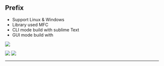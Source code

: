 ## Prefix

- Support Linux & Windows
- Library used MFC
- CLI mode build with sublime  Text
- GUI mode build with


[![](https://filebin.net/5r738bkrmyrxbscz/prefix.png?t=5tuldntp)](https://filebin.net/5r738bkrmyrxbscz/prefix.png?t=5tuldntp)


 ![](https://img.shields.io/github/tag/pandao/editor.md.svg) ![](https://img.shields.io/github/release/pandao/editor.md.svg) 

     
----

